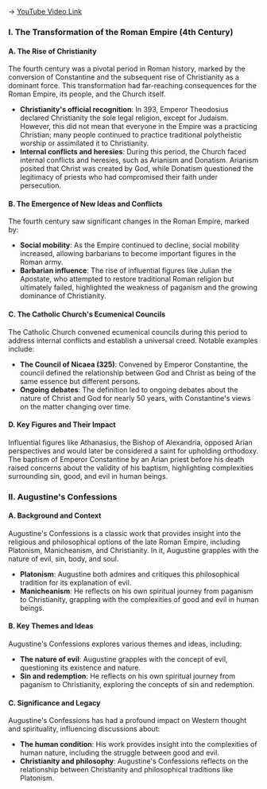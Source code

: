 -> [YouTube Video Link](https://www.youtube.com/watch?v=gzibwdsl_SI&list=PL851F45079A91C3F2&index=4&pp=iAQB)

### I. The Transformation of the Roman Empire (4th Century)

#### A. The Rise of Christianity

The fourth century was a pivotal period in Roman history, marked by the conversion of Constantine and the subsequent rise of Christianity as a dominant force. This transformation had far-reaching consequences for the Roman Empire, its people, and the Church itself.

- **Christianity's official recognition**: In 393, Emperor Theodosius declared Christianity the sole legal religion, except for Judaism. However, this did not mean that everyone in the Empire was a practicing Christian; many people continued to practice traditional polytheistic worship or assimilated it to Christianity.
- **Internal conflicts and heresies**: During this period, the Church faced internal conflicts and heresies, such as Arianism and Donatism. Arianism posited that Christ was created by God, while Donatism questioned the legitimacy of priests who had compromised their faith under persecution.

#### B. The Emergence of New Ideas and Conflicts

The fourth century saw significant changes in the Roman Empire, marked by:

- **Social mobility**: As the Empire continued to decline, social mobility increased, allowing barbarians to become important figures in the Roman army.
- **Barbarian influence**: The rise of influential figures like Julian the Apostate, who attempted to restore traditional Roman religion but ultimately failed, highlighted the weakness of paganism and the growing dominance of Christianity.

#### C. The Catholic Church's Ecumenical Councils

The Catholic Church convened ecumenical councils during this period to address internal conflicts and establish a universal creed. Notable examples include:

- **The Council of Nicaea (325)**: Convened by Emperor Constantine, the council defined the relationship between God and Christ as being of the same essence but different persons.
- **Ongoing debates**: The definition led to ongoing debates about the nature of Christ and God for nearly 50 years, with Constantine's views on the matter changing over time.

#### D. Key Figures and Their Impact

Influential figures like Athanasius, the Bishop of Alexandria, opposed Arian perspectives and would later be considered a saint for upholding orthodoxy. The baptism of Emperor Constantine by an Arian priest before his death raised concerns about the validity of his baptism, highlighting complexities surrounding sin, good, and evil in human beings.

### II. Augustine's Confessions

#### A. Background and Context

Augustine's Confessions is a classic work that provides insight into the religious and philosophical options of the late Roman Empire, including Platonism, Manicheanism, and Christianity. In it, Augustine grapples with the nature of evil, sin, body, and soul.

- **Platonism**: Augustine both admires and critiques this philosophical tradition for its explanation of evil.
- **Manicheanism**: He reflects on his own spiritual journey from paganism to Christianity, grappling with the complexities of good and evil in human beings.

#### B. Key Themes and Ideas

Augustine's Confessions explores various themes and ideas, including:

- **The nature of evil**: Augustine grapples with the concept of evil, questioning its existence and nature.
- **Sin and redemption**: He reflects on his own spiritual journey from paganism to Christianity, exploring the concepts of sin and redemption.

#### C. Significance and Legacy

Augustine's Confessions has had a profound impact on Western thought and spirituality, influencing discussions about:

- **The human condition**: His work provides insight into the complexities of human nature, including the struggle between good and evil.
- **Christianity and philosophy**: Augustine's Confessions reflects on the relationship between Christianity and philosophical traditions like Platonism.
